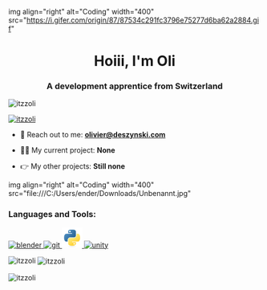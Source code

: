 img align="right" alt="Coding" width="400" src="https://i.gifer.com/origin/87/87534c291fc3796e75277d6ba62a2884.gif"

<h1 align="center">Hoiii, I'm Oli</h1>
<h3 align="center">A development apprentice from Switzerland</h3>

<p align="left"> <img src="https://komarev.com/ghpvc/?username=itzzoli&label=Profile%20views&color=0e75b6&style=flat" alt="itzzoli" /> </p>

<p align="left"> <a href="https://github.com/ryo-ma/github-profile-trophy"><img src="https://github-profile-trophy.vercel.app/?username=itzzoli" alt="itzzoli" /></a> </p>

- 📨 Reach out to me: **olivier@deszynski.com**

- 🐦‍🔥 My current project: **None**

- 👉 My other projects: **Still none**

<p align="left">
</p>

img align="right" alt="Coding" width="400" src="file:///C:/Users/ender/Downloads/Unbenannt.jpg"

<h3 align="left">Languages and Tools:</h3>
<p align="left"> <a href="https://www.blender.org/" target="_blank" rel="noreferrer"> <img src="https://download.blender.org/branding/community/blender_community_badge_white.svg" alt="blender" width="40" height="40"/> </a> <a href="https://git-scm.com/" target="_blank" rel="noreferrer"> <img src="https://www.vectorlogo.zone/logos/git-scm/git-scm-icon.svg" alt="git" width="40" height="40"/> </a> <a href="https://www.python.org" target="_blank" rel="noreferrer"> <img src="https://raw.githubusercontent.com/devicons/devicon/master/icons/python/python-original.svg" alt="python" width="40" height="40"/> </a> <a href="https://unity.com/" target="_blank" rel="noreferrer"> <img src="https://www.vectorlogo.zone/logos/unity3d/unity3d-icon.svg" alt="unity" width="40" height="40"/> </a> </p>

<p><img align="left" src="https://github-readme-stats.vercel.app/api/top-langs?username=itzzoli&show_icons=true&locale=en&layout=compact" alt="itzzoli" /></p>

<p>&nbsp;<img align="center" src="https://github-readme-stats.vercel.app/api?username=itzzoli&show_icons=true&locale=en" alt="itzzoli" /></p>

<p><img align="center" src="https://github-readme-streak-stats.herokuapp.com/?user=itzzoli&" alt="itzzoli" /></p>
